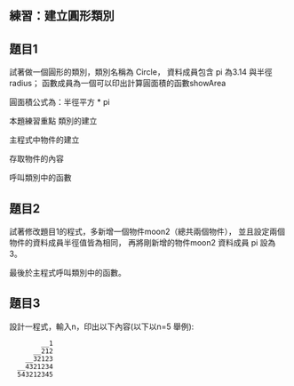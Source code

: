 ## 練習：建立圓形類別

## 題目1
試著做一個圓形的類別，類別名稱為 Circle，
資料成員包含 pi 為3.14 與半徑 radius；
函數成員為一個可以印出計算圓面積的函數showArea

圓面積公式為：半徑平方 * pi

本題練習重點
類別的建立

主程式中物件的建立

存取物件的內容

呼叫類別中的函數

## 題目2
試著修改題目1的程式，多新增一個物件moon2（總共兩個物件），
並且設定兩個物件的資料成員半徑值皆為相同，
再將剛新增的物件moon2 資料成員 pi 設為 3。

最後於主程式呼叫類別中的函數。


## 題目3 
設計一程式，輸入n，印出以下內容(以下以n=5 舉例):

```
        __1
      __212
    __32123
  __4321234 
  543212345
```